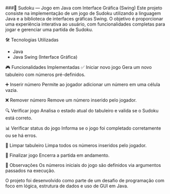 ###🧩 Sudoku — Jogo em Java com Interface Gráfica (Swing)
Este projeto consiste na implementação de um jogo de Sudoku utilizando a linguagem Java e a biblioteca de interfaces gráficas Swing. O objetivo é proporcionar uma experiência interativa ao usuário, com funcionalidades completas para jogar e gerenciar uma partida de Sudoku.

🛠 Tecnologias Utilizadas
* Java
* Java Swing (Interface Gráfica)

🎮 Funcionalidades Implementadas
✅ Iniciar novo jogo
Gera um novo tabuleiro com números pré-definidos.

➕ Inserir número
Permite ao jogador adicionar um número em uma célula vazia.

❌ Remover número
Remove um número inserido pelo jogador.

🔍 Verificar jogo
Analisa o estado atual do tabuleiro e valida se o Sudoku está correto.

📊 Verificar status do jogo
Informa se o jogo foi completado corretamente ou se há erros.

🧼 Limpar tabuleiro
Limpa todos os números inseridos pelo jogador.

🚪 Finalizar jogo
Encerra a partida em andamento.

📌 Observações
Os números iniciais do jogo são definidos via argumentos passados na execução.

O projeto foi desenvolvido como parte de um desafio de programação com foco em lógica, estrutura de dados e uso de GUI em Java.
